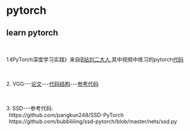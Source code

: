 # pytorch
<h2>learn pytorch</h2></br> 
<p>1.《PyTorch深度学习实践》来自<a href='https://www.bilibili.com/video/BV1Y7411d7Ys/?p=9&t=2590'>B站刘二大人</a>,其中视频中练习的pytorch<a href="https://github.com/zhangyu13141/pytorch/tree/master/pytorch%E8%AF%BE%E7%A8%8B----  %E3%80%8APyTorch%E6%B7%B1%E5%BA%A6%E5%AD%A6%E4%B9%A0%E5%AE%9E%E8%B7%B5%E3%80%8B">代码</a></p></br>
<p>2. VGG---<a href='https://arxiv.org/abs/1409.1556'>论文</a>---<a href='https://github.com/zhangyu13141/pytorch--learning/tree/master/vgg'>代码结构</a>---<a href='https://github.com/weiaicunzai/pytorch-cifar100'>参考代码</a></p></br>
<p>3. SSD---参考代码:
        	<br>&ensp;https://github.com/pangkun248/SSD-PyTorch 
        	<br>&ensp;https://github.com/bubbliiiing/ssd-pytorch/blob/master/nets/ssd.py
</p></br>



